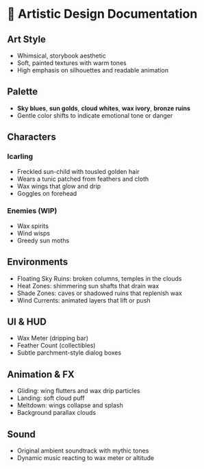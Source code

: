 # 🎨 Artistic Design Documentation

## Art Style

- Whimsical, storybook aesthetic
- Soft, painted textures with warm tones
- High emphasis on silhouettes and readable animation

## Palette

- **Sky blues**, **sun golds**, **cloud whites**, **wax ivory**, **bronze ruins**
- Gentle color shifts to indicate emotional tone or danger

## Characters

### Icarling

- Freckled sun-child with tousled golden hair
- Wears a tunic patched from feathers and cloth
- Wax wings that glow and drip
- Goggles on forehead

### Enemies (WIP)

- Wax spirits
- Wind wisps
- Greedy sun moths

## Environments

- Floating Sky Ruins: broken columns, temples in the clouds
- Heat Zones: shimmering sun shafts that drain wax
- Shade Zones: caves or shadowed ruins that replenish wax
- Wind Currents: animated layers that lift or push

## UI & HUD

- Wax Meter (dripping bar)
- Feather Count (collectibles)
- Subtle parchment-style dialog boxes

## Animation & FX

- Gliding: wing flutters and wax drip particles
- Landing: soft cloud puff
- Meltdown: wings collapse and splash
- Background parallax clouds

## Sound

- Original ambient soundtrack with mythic tones
- Dynamic music reacting to wax meter or altitude
